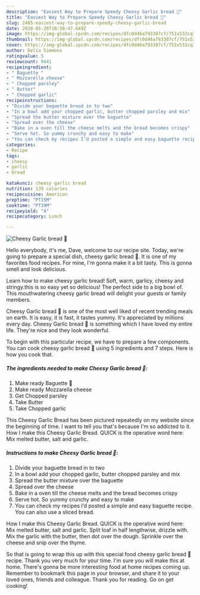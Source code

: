 ```yaml
---
description: "Easiest Way to Prepare Speedy Cheesy Garlic bread 🥖"
title: "Easiest Way to Prepare Speedy Cheesy Garlic bread 🥖"
slug: 2485-easiest-way-to-prepare-speedy-cheesy-garlic-bread
date: 2020-05-28T10:50:47.649Z
image: https://img-global.cpcdn.com/recipes/dfc0d46a793307cf/751x532cq70/cheesy-garlic-bread-🥖-recipe-main-photo.jpg
thumbnail: https://img-global.cpcdn.com/recipes/dfc0d46a793307cf/751x532cq70/cheesy-garlic-bread-🥖-recipe-main-photo.jpg
cover: https://img-global.cpcdn.com/recipes/dfc0d46a793307cf/751x532cq70/cheesy-garlic-bread-🥖-recipe-main-photo.jpg
author: Delia Simmons
ratingvalue: 5
reviewcount: 9441
recipeingredient:
- " Baguette "
- " Mozzarella cheese"
- " Chopped parsley"
- " Butter"
- " Chopped garlic"
recipeinstructions:
- "Divide your baguette bread in to two"
- "In a bowl add your chopped garlic, butter chopped parsley and mix"
- "Spread the butter mixture over the baguette"
- "Spread over the cheese"
- "Bake in a oven till the cheese melts and the bread becomes crispy"
- "Serve hot. So yummy crunchy and easy to make"
- "You can check my recipes I’d posted a simple and easy baguette recipe. You can also use a sliced bread."
categories:
- Recipe
tags:
- cheesy
- garlic
- bread

katakunci: cheesy garlic bread 
nutrition: 139 calories
recipecuisine: American
preptime: "PT15M"
cooktime: "PT39M"
recipeyield: "4"
recipecategory: Lunch

---
```



![Cheesy Garlic bread 🥖](https://img-global.cpcdn.com/recipes/dfc0d46a793307cf/751x532cq70/cheesy-garlic-bread-🥖-recipe-main-photo.jpg)

Hello everybody, it's me, Dave, welcome to our recipe site. Today, we're going to prepare a special dish, cheesy garlic bread 🥖. It is one of my favorites food recipes. For mine, I'm gonna make it a bit tasty. This is gonna smell and look delicious.

Learn how to make cheesy garlic bread! Soft, warm, garlicy, cheesy and stringy.this is so easy yet so delicious! The perfect side to a big bowl of. This mouthwatering cheesy garlic bread will delight your guests or family members.

Cheesy Garlic bread 🥖 is one of the most well liked of recent trending meals on earth. It is easy, it is fast, it tastes yummy. It's appreciated by millions every day. Cheesy Garlic bread 🥖 is something which I have loved my entire life. They're nice and they look wonderful.


To begin with this particular recipe, we have to prepare a few components. You can cook cheesy garlic bread 🥖 using 5 ingredients and 7 steps. Here is how you cook that.

<!--inarticleads1-->

##### The ingredients needed to make Cheesy Garlic bread 🥖:

1. Make ready  Baguette 🥖
1. Make ready  Mozzarella cheese
1. Get  Chopped parsley
1. Take  Butter
1. Take  Chopped garlic


This Cheesy Garlic Bread has been pictured repeatedly on my website since the beginning of time. I want to tell you that&#39;s because I&#39;m so addicted to it. How I make this Cheesy Garlic Bread. QUICK is the operative word here: Mix melted butter, salt and garlic. 

<!--inarticleads2-->

##### Instructions to make Cheesy Garlic bread 🥖:

1. Divide your baguette bread in to two
1. In a bowl add your chopped garlic, butter chopped parsley and mix
1. Spread the butter mixture over the baguette
1. Spread over the cheese
1. Bake in a oven till the cheese melts and the bread becomes crispy
1. Serve hot. So yummy crunchy and easy to make
1. You can check my recipes I’d posted a simple and easy baguette recipe. You can also use a sliced bread.


How I make this Cheesy Garlic Bread. QUICK is the operative word here: Mix melted butter, salt and garlic. Split loaf in half lengthwise, drizzle with. Mix the garlic with the butter, then dot over the dough. Sprinkle over the cheese and snip over the thyme. 

So that is going to wrap this up with this special food cheesy garlic bread 🥖 recipe. Thank you very much for your time. I'm sure you will make this at home. There's gonna be more interesting food at home recipes coming up. Remember to bookmark this page in your browser, and share it to your loved ones, friends and colleague. Thank you for reading. Go on get cooking!
